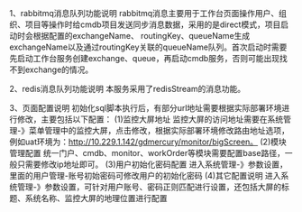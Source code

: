 1、rabbitmq消息队列功能说明
rabbitmq消息主要用于工作台页面操作用户、组织、项目等操作时给cmdb项目发送同步消息数据，采用的是direct模式，项目启动时会根据配置的exchangeName、
routingKey、queueName生成exchangeName以及通过routingKey关联的queueName队列。首次启动时需要先启动工作台服务创建exchange、queue，再启动cmdb服务，否则可能出现找不到exchange的情况。

2、redis消息队列功能说明
本服务采用了redisStream的消息功能。

3、页面配置说明
初始化sql脚本执行后，有部分url地址需要根据实际部署环境进行修改，主要包括以下配置：
(1)监控大屏地址
监控大屏的访问地址需要在系统管理-》菜单管理中的监控大屏，点击修改，根据实际部署环境修改路由地址选项，例如uat环境为：http://10.229.1.142/gdmercury/monitor/bigScreen。
(2)模块管理配置
统一门户、cmdb、monitor、workOrder等模块需要配置base路径，一般只需要修改ip地址即可。
(3)用户初始化密码配置
进入系统管理-》参数设置，里面的用户管理-账号初始密码可修改用户的初始化密码
(4)其它配置说明
进入系统管理-》参数设置，可针对用户账号、密码正则匹配进行设置，还包括大屏的标题、系统名称、监控大屏的地理位置进行配置